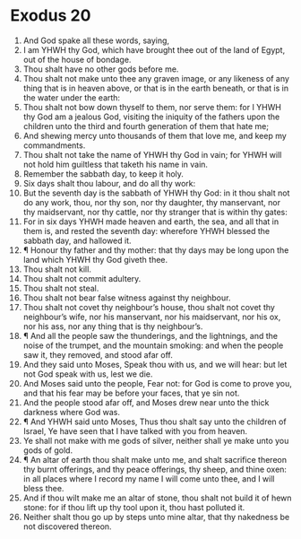 ﻿# Exodus  20
1. And God spake all these words, saying, 
2. I am YHWH thy God, which have brought thee out of the land of Egypt, out of the house of bondage. 
3. Thou shalt have no other gods before me. 
4. Thou shalt not make unto thee any graven image, or any likeness of any thing that is in heaven above, or that is in the earth beneath, or that is in the water under the earth: 
5. Thou shalt not bow down thyself to them, nor serve them: for I YHWH thy God am a jealous God, visiting the iniquity of the fathers upon the children unto the third and fourth generation of them that hate me; 
6. And shewing mercy unto thousands of them that love me, and keep my commandments. 
7. Thou shalt not take the name of YHWH thy God in vain; for YHWH will not hold him guiltless that taketh his name in vain. 
8. Remember the sabbath day, to keep it holy. 
9. Six days shalt thou labour, and do all thy work: 
10. But the seventh day is the sabbath of YHWH thy God: in it thou shalt not do any work, thou, nor thy son, nor thy daughter, thy manservant, nor thy maidservant, nor thy cattle, nor thy stranger that is within thy gates: 
11. For in six days YHWH made heaven and earth, the sea, and all that in them is, and rested the seventh day: wherefore YHWH blessed the sabbath day, and hallowed it. 
12. ¶ Honour thy father and thy mother: that thy days may be long upon the land which YHWH thy God giveth thee. 
13. Thou shalt not kill. 
14. Thou shalt not commit adultery. 
15. Thou shalt not steal. 
16. Thou shalt not bear false witness against thy neighbour. 
17. Thou shalt not covet thy neighbour’s house, thou shalt not covet thy neighbour’s wife, nor his manservant, nor his maidservant, nor his ox, nor his ass, nor any thing that is thy neighbour’s. 
18. ¶ And all the people saw the thunderings, and the lightnings, and the noise of the trumpet, and the mountain smoking: and when the people saw it, they removed, and stood afar off. 
19. And they said unto Moses, Speak thou with us, and we will hear: but let not God speak with us, lest we die. 
20. And Moses said unto the people, Fear not: for God is come to prove you, and that his fear may be before your faces, that ye sin not. 
21. And the people stood afar off, and Moses drew near unto the thick darkness where God was. 
22. ¶ And YHWH said unto Moses, Thus thou shalt say unto the children of Israel, Ye have seen that I have talked with you from heaven. 
23. Ye shall not make with me gods of silver, neither shall ye make unto you gods of gold. 
24. ¶ An altar of earth thou shalt make unto me, and shalt sacrifice thereon thy burnt offerings, and thy peace offerings, thy sheep, and thine oxen: in all places where I record my name I will come unto thee, and I will bless thee. 
25. And if thou wilt make me an altar of stone, thou shalt not build it of hewn stone: for if thou lift up thy tool upon it, thou hast polluted it. 
26. Neither shalt thou go up by steps unto mine altar, that thy nakedness be not discovered thereon. 
